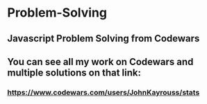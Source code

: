 # Problem-Solving
## Javascript Problem Solving from Codewars
## You can see all my work on Codewars and multiple solutions on that link:
### https://www.codewars.com/users/JohnKayrouss/stats

